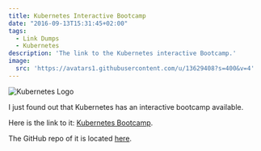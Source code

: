 ```yaml
---
title: Kubernetes Interactive Bootcamp
date: "2016-09-13T15:31:45+02:00"
tags:
  - Link Dumps
  - Kubernetes
description: 'The link to the Kubernetes interactive Bootcamp.'
image:
  src: 'https://avatars1.githubusercontent.com/u/13629408?s=400&v=4'
---
```


![Kubernetes Logo](/blog/2016/kubernetes-interactive-bootcamp/post_title_image.png)

I just found out that Kubernetes has an interactive bootcamp available.

Here is the link to it: [Kubernetes Bootcamp](http://kubernetes.io/kubernetes-bootcamp/index.html).

The GitHub repo of it is located [here](https://github.com/kubernetes/kubernetes-bootcamp).
